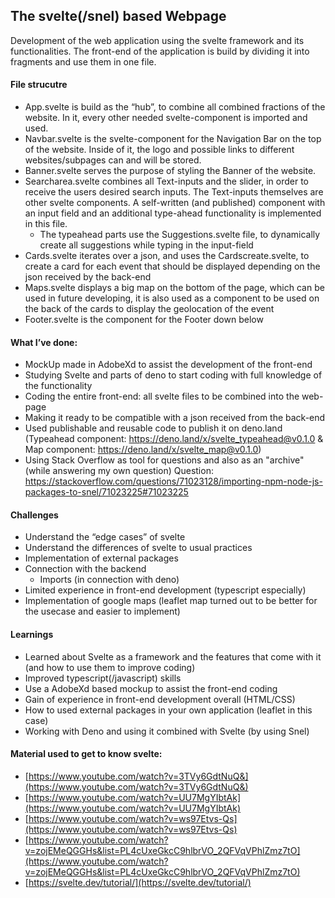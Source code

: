 ## The svelte(/snel) based Webpage

Development of the web application using the svelte framework and its functionalities. The front-end of the application is build by dividing it into fragments and use them in one file.

#### File strucutre

- App.svelte is build as the “hub”, to combine all combined fractions of the website. In it, every other needed svelte-component is imported and used.
- Navbar.svelte is the svelte-component for the Navigation Bar on the top of the website. Inside of it, the logo and possible links to different websites/subpages can and will be stored.
- Banner.svelte serves the purpose of styling the Banner of the website.
- Searcharea.svelte combines all Text-inputs and the slider, in order to receive the users desired search inputs. The Text-inputs themselves are other svelte components. A self-written (and published) component with an input field and an additional type-ahead functionality is implemented in this file.
    - The typeahead parts use the Suggestions.svelte file, to dynamically create all suggestions while typing in the input-field
- Cards.svelte iterates over a json, and uses the Cardscreate.svelte, to create a card for each event that should be displayed depending on the json received by the back-end
- Maps.svelte displays a big map on the bottom of the page, which can be used in future developing, it is also used as a component to be used on the back of the cards to display the geolocation of the event
- Footer.svelte is the component for the Footer down below

#### What I’ve done:

- MockUp made in AdobeXd to assist the development of the front-end
- Studying Svelte and parts of deno to start coding with full knowledge of the functionality
- Coding the entire front-end: all svelte files to be combined into the web-page
- Making it ready to be compatible with a json received from the back-end
- Used publishable and reusable code to publish it on deno.land (Typeahead component: https://deno.land/x/svelte_typeahead@v0.1.0 & Map component: https://deno.land/x/svelte_map@v0.1.0)
- Using Stack Overflow as tool for questions and also as an "archive" (while answering my own question) Question: https://stackoverflow.com/questions/71023128/importing-npm-node-js-packages-to-snel/71023225#71023225

#### Challenges

- Understand the “edge cases” of svelte
- Understand the differences of svelte to usual practices
- Implementation of external packages
- Connection with the backend
    - Imports (in connection with deno)
- Limited experience in front-end development (typescript especially)
- Implementation of google maps (leaflet map turned out to be better for the usecase and easier to implement)
 
#### Learnings

- Learned about Svelte as a framework and the features that come with it (and how to use them to improve coding)
- Improved typescript(/javascript) skills
- Use a AdobeXd based mockup to assist the front-end coding
- Gain of experience in front-end development overall (HTML/CSS)
- How to used external packages in your own application (leaflet in this case)
- Working with Deno and using it combined with Svelte (by using Snel)

#### Material used to get to know svelte:

- [https://www.youtube.com/watch?v=3TVy6GdtNuQ&](https://www.youtube.com/watch?v=3TVy6GdtNuQ&)
- [https://www.youtube.com/watch?v=UU7MgYIbtAk](https://www.youtube.com/watch?v=UU7MgYIbtAk)
- [https://www.youtube.com/watch?v=ws97Etvs-Qs](https://www.youtube.com/watch?v=ws97Etvs-Qs)
- [https://www.youtube.com/watch?v=zojEMeQGGHs&list=PL4cUxeGkcC9hlbrVO_2QFVqVPhlZmz7tO](https://www.youtube.com/watch?v=zojEMeQGGHs&list=PL4cUxeGkcC9hlbrVO_2QFVqVPhlZmz7tO)
- [https://svelte.dev/tutorial/](https://svelte.dev/tutorial/)
